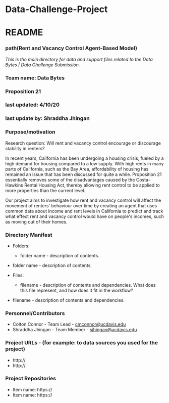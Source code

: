 # Data-Challenge-Project

# README
### path(Rent and Vacancy Control Agent-Based Model)

*This is the main directory for data and support files related to the Data Bytes | Data Challenge Submission.*

### Team name: Data Bytes
### Proposition 21
### last updated: 4/10/20
### last update by: Shraddha Jhingan


### Purpose/motivation
Research question: Will rent and vacancy control encourage or discourage stability in renters? 

In recent years, California has been undergoing a housing crisis, fueled by a high demand for housing compared to a low supply. With high rents in many parts of California, such as the Bay Area, affordability of housing has remained an issue that has been discussed for quite a while. Proposition 21 essentially removes some of the disadvantages caused by the Costa-Hawkins Rental Housing Act, thereby allowing rent control to be applied to more properties than the current level.

Our project aims to investigate how rent and vacancy control will affect the movement of renters' behaviour over time by creating an agent that uses common data about income and rent levels in California to predict and track what effect rent and vacancy control would have on people's incomes, such as moving out of their homes. 



### Directory Manifest

*  Folders:
	* folder name - description of contents.
* folder name - description of contents.

* Files:
	*  filename - description of contents and dependencies. What does     this file represent, and how does it fit in the workflow?
*  filename - description of contents and dependencies.

### Personnel/Contributors

* Colton Connor - Team Lead - cmconnor@ucdavis.edu
* Shraddha Jhingan - Team Member - sjhingan@ucdavis.edu


### Project URLs - (for example: to data sources you used for the project)

* http://
* http://

### Project Repositories

* Item name: https://
* Item name: https://
